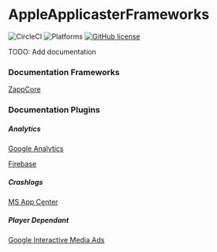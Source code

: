 # AppleApplicasterFrameworks

![CircleCI](https://circleci.com/gh/applicaster/AppleApplicasterFrameworks.svg?style=svg&circle-token=8fedcc78af0010cec307b550771857ed27eee835)
![Platforms](https://img.shields.io/badge/Platforms-iOS%20|%20tvOS-f6b854.svg)
[![GitHub license](https://img.shields.io/github/license/applicaster/AppleApplicasterFrameworks)](https://github.com/applicaster/AppleApplicasterFrameworks/blob/master/LICENSE)

TODO: Add documentation

### Documentation Frameworks

[ZappCore](https://applicaster.github.io/AppleApplicasterFrameworks/ZappCore/index.html)

### Documentation Plugins

##### Analytics

[Google Analytics](https://applicaster.github.io/AppleApplicasterFrameworks/ZappGoogleAnalytics/index.html)

[Firebase](https://applicaster.github.io/AppleApplicasterFrameworks/ZappFirebaseAnalytics/index.html)

##### Crashlogs

[MS App Center](https://applicaster.github.io/AppleApplicasterFrameworks/ZappCrashlogsMsAppCenter/index.html)

##### Player Dependant

[Google Interactive Media Ads](https://applicaster.github.io/AppleApplicasterFrameworks/ZappGoogleInteractiveMediaAds/index.html)
